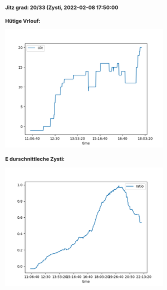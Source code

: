 ### Jitz grad: 20/33 (Zysti, 2022-02-08 17:50:00

### Hütige Vrlouf:
![Graph](Today.png)

### E durschnittleche Zysti:
![Graph](Zysti.png)